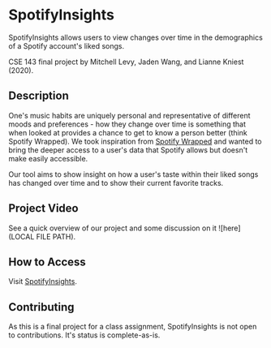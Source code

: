 # SpotifyInsights

SpotifyInsights allows users to view changes over time in the demographics of a Spotify account's liked songs.

CSE 143 final project by Mitchell Levy, Jaden Wang, and Lianne Kniest (2020).

## Description

One's music habits are uniquely personal and representative of different moods and preferences - how they change over time is something that when looked at provides a chance to get to know a person better (think Spotify Wrapped). We took inspiration from [Spotify Wrapped](https://2020.byspotify.com/) and wanted to bring the deeper access to a user's data that Spotify allows but doesn't make easily accessible.

Our tool aims to show insight on how a user's taste within their liked songs has changed over time and to show their current favorite tracks.

## Project Video

See a quick overview of our project and some discussion on it ![here](LOCAL FILE PATH).

## How to Access

Visit [SpotifyInsights](LINK).

## Contributing

As this is a final project for a class assignment, SpotifyInsights is not open to contributions. It's status is complete-as-is.

